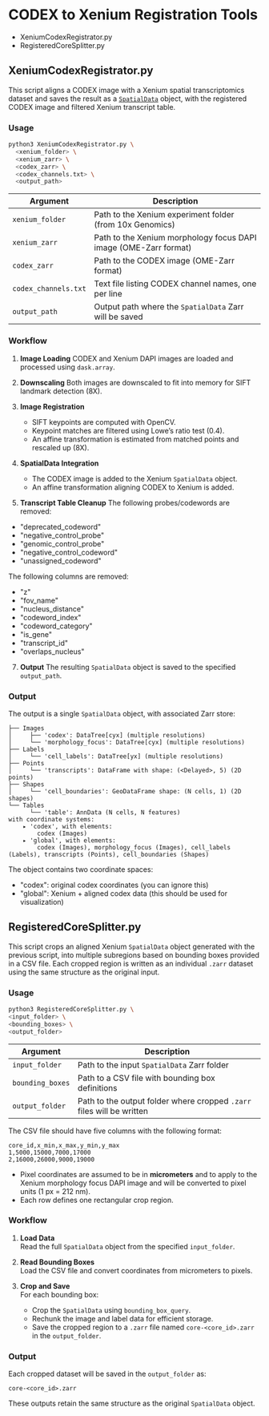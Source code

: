 # CODEX to Xenium Registration Tools

- XeniumCodexRegistrator.py
- RegisteredCoreSplitter.py

## XeniumCodexRegistrator.py

This script aligns a CODEX image with a Xenium spatial transcriptomics dataset and saves the result as a [`SpatialData`](https://spatialdata.scverse.org/) object, with the registered CODEX image and filtered Xenium transcript table.

### Usage

```bash
python3 XeniumCodexRegistrator.py \
  <xenium_folder> \
  <xenium_zarr> \
  <codex_zarr> \
  <codex_channels.txt> \
  <output_path>
```

| Argument             | Description                                                      |
| -------------------- | ---------------------------------------------------------------- |
| `xenium_folder`      | Path to the Xenium experiment folder (from 10x Genomics)         |
| `xenium_zarr`        | Path to the Xenium morphology focus DAPI image (OME-Zarr format) |
| `codex_zarr`         | Path to the CODEX image (OME-Zarr format)                        |
| `codex_channels.txt` | Text file listing CODEX channel names, one per line              |
| `output_path`        | Output path where the `SpatialData` Zarr will be saved           |

### Workflow

1. **Image Loading**
   CODEX and Xenium DAPI images are loaded and processed using `dask.array`.

2. **Downscaling**
   Both images are downscaled to fit into memory for SIFT landmark detection (8X).

3. **Image Registration**

   * SIFT keypoints are computed with OpenCV.
   * Keypoint matches are filtered using Lowe’s ratio test (0.4).
   * An affine transformation is estimated from matched points and rescaled up (8X).

4. **SpatialData Integration**

   * The CODEX image is added to the Xenium `SpatialData` object.
   * An affine transformation aligning CODEX to Xenium is added.

5. **Transcript Table Cleanup**
The following probes/codewords are removed:
- "deprecated_codeword"
- "negative_control_probe"
- "genomic_control_probe"
- "negative_control_codeword"
- "unassigned_codeword"

The following columns are removed:
- "z"
- "fov_name"
- "nucleus_distance"
- "codeword_index"
- "codeword_category"
- "is_gene"
- "transcript_id"
- "overlaps_nucleus"

7. **Output**
   The resulting `SpatialData` object is saved to the specified `output_path`.

### Output

The output is a single `SpatialData` object, with associated Zarr store: 
```
├── Images
│     ├── 'codex': DataTree[cyx] (multiple resolutions)
│     └── 'morphology_focus': DataTree[cyx] (multiple resolutions)
├── Labels
│     └── 'cell_labels': DataTree[yx] (multiple resolutions)
├── Points
│     └── 'transcripts': DataFrame with shape: (<Delayed>, 5) (2D points)
├── Shapes
│     └── 'cell_boundaries': GeoDataFrame shape: (N cells, 1) (2D shapes)
└── Tables
      └── 'table': AnnData (N cells, N features)
with coordinate systems:
    ▸ 'codex', with elements:
        codex (Images)
    ▸ 'global', with elements:
        codex (Images), morphology_focus (Images), cell_labels (Labels), transcripts (Points), cell_boundaries (Shapes)
```

The object contains two coordinate spaces:
- "codex": original codex coordinates (you can ignore this)
- "global": Xenium + aligned codex data (this should be used for visualization)


## RegisteredCoreSplitter.py

This script crops an aligned Xenium `SpatialData` object generated with the previous script,
into multiple subregions based on bounding boxes provided in a CSV file. Each cropped region is written as an individual `.zarr` dataset using the same structure as the original input.

### Usage

```bash
python3 RegisteredCoreSplitter.py \
<input_folder> \
<bounding_boxes> \
<output_folder>
```

| Argument            | Description |
|---------------------|-------------|
| `input_folder`      | Path to the input `SpatialData` Zarr folder |
| `bounding_boxes`    | Path to a CSV file with bounding box definitions |
| `output_folder`     | Path to the output folder where cropped `.zarr` files will be written |

The CSV file should have five columns with the following format:

```
core_id,x_min,x_max,y_min,y_max
1,5000,15000,7000,17000
2,16000,26000,9000,19000
```

- Pixel coordinates are assumed to be in **micrometers** and to apply to the Xenium morphology focus DAPI image and will be converted to pixel units (1 px = 212 nm).
- Each row defines one rectangular crop region.

### Workflow

1. **Load Data**  
   Read the full `SpatialData` object from the specified `input_folder`.

2. **Read Bounding Boxes**  
   Load the CSV file and convert coordinates from micrometers to pixels.

3. **Crop and Save**  
   For each bounding box:
   - Crop the `SpatialData` using `bounding_box_query`.
   - Rechunk the image and label data for efficient storage.
   - Save the cropped region to a `.zarr` file named `core-<core_id>.zarr` in the `output_folder`.

### Output

Each cropped dataset will be saved in the `output_folder` as:

```
core-<core_id>.zarr
```

These outputs retain the same structure as the original `SpatialData` object.
